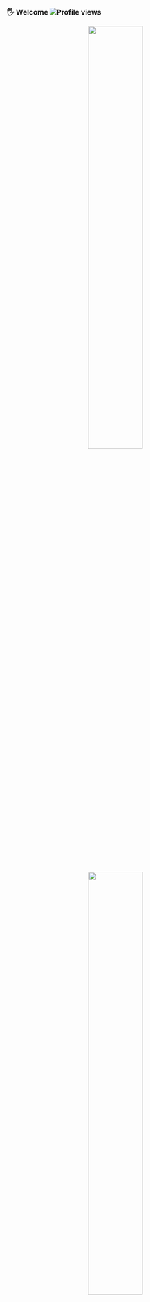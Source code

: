 ### 🖐 Welcome ![Profile views](https://komarev.com/ghpvc/?username=dmitry-lyovochkin&color=blue)

<p align="center">
  <img height="50%" width="auto" src ="https://github-readme-stats-sigma-five.vercel.app/api?username=dmitry-lyovochkin&show_icons=true&count_private=true&theme=darcula&hide_border=true&hide=issues,contribs&bg_color=00000000">
  <img height="50%" width="auto" src ="https://github-readme-stats-sigma-five.vercel.app/api/top-langs/?username=dmitry-lyovochkin&layout=compact&hide_border=true&theme=darcula&bg_color=00000000&langs_count=6&hide=jupyter%20notebook,tex,css,php">
  <br>
  <br>
  <img src ="https://github-readme-streak-stats.herokuapp.com?user=dmitry-lyovochkin&theme=darcula&hide_border=true&background=FFFFFF00">
  <br>
</p>

### 💻 My blog:
https://t.me/DiaryFlutterDev

### 👍 You can contact me:
https://t.me/Hey_008
https://www.linkedin.com/in/dmitrylyovochkin/



